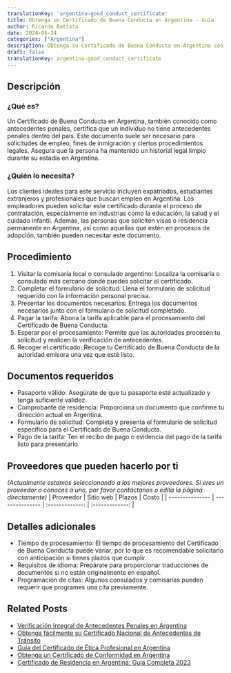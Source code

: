 ```yaml
---
translationKey: 'argentina-good_conduct_certificate'
title: Obtenga un Certificado de Buena Conducta en Argentina - Guía
author: Ricardo Batista
date: 2024-06-24
categories: ["Argentina"]
description: Obtenga su Certificado de Buena Conducta en Argentina con nuestra detallada guía sobre el proceso, los documentos necesarios y la elegibilidad.
draft: false
translationKey: argentina-good_conduct_certificate
---
```


## Descripción
### ¿Qué es?
Un Certificado de Buena Conducta en Argentina, también conocido como antecedentes penales, certifica que un individuo no tiene antecedentes penales dentro del país. Este documento suele ser necesario para solicitudes de empleo, fines de inmigración y ciertos procedimientos legales. Asegura que la persona ha mantenido un historial legal limpio durante su estadía en Argentina.

### ¿Quién lo necesita?
Los clientes ideales para este servicio incluyen expatriados, estudiantes extranjeros y profesionales que buscan empleo en Argentina. Los empleadores pueden solicitar este certificado durante el proceso de contratación, especialmente en industrias como la educación, la salud y el cuidado infantil. Además, las personas que soliciten visas o residencia permanente en Argentina, así como aquellas que estén en procesos de adopción, también pueden necesitar este documento.

## Procedimiento

1. Visitar la comisaría local o consulado argentino: Localiza la comisaría o consulado más cercano donde puedes solicitar el certificado.
2. Completar el formulario de solicitud: Llena el formulario de solicitud requerido con la información personal precisa.
3. Presentar los documentos necesarios: Entrega los documentos necesarios junto con el formulario de solicitud completado.
4. Pagar la tarifa: Abona la tarifa aplicable para el procesamiento del Certificado de Buena Conducta.
5. Esperar por el procesamiento: Permite que las autoridades procesen tu solicitud y realicen la verificación de antecedentes.
6. Recoger el certificado: Recoge tu Certificado de Buena Conducta de la autoridad emisora una vez que esté listo.

## Documentos requeridos

- Pasaporte válido: Asegúrate de que tu pasaporte esté actualizado y tenga suficiente validez.
- Comprobante de residencia: Proporciona un documento que confirme tu dirección actual en Argentina.
- Formulario de solicitud: Completa y presenta el formulario de solicitud específico para el Certificado de Buena Conducta.
- Pago de la tarifa: Ten el recibo de pago o evidencia del pago de la tarifa listo para presentarlo.

## Proveedores que pueden hacerlo por ti
_(Actualmente estamos seleccionando a los mejores proveedores. Si eres un proveedor o conoces a uno, por favor contáctanos o edita la página directamente)_
| Proveedor       |     Sitio web    |     Plazos       |       Costo     |
| --------------- | ---------------  |  :-------------: | :-------------: |

## Detalles adicionales

- Tiempo de procesamiento: El tiempo de procesamiento del Certificado de Buena Conducta puede variar, por lo que es recomendable solicitarlo con anticipación si tienes plazos que cumplir.
- Requisitos de idioma: Prepárate para proporcionar traducciones de documentos si no están originalmente en español.
- Programación de citas: Algunos consulados y comisarías pueden requerir que programes una cita previamente.
## Related Posts

- [Verificación Integral de Antecedentes Penales en Argentina](https://tramitit.com/es/guides/argentina/certificado_de_antecedentes_penales/)
- [Obtenga fácilmente su Certificado Nacional de Antecedentes de Tránsito](https://tramitit.com/es/guides/argentina/certificado_cenat/)
- [Guía del Certificado de Ética Profesional en Argentina](https://tramitit.com/es/guides/argentina/certificado_de_%C3%A9tica_profesional/)
- [Obtenga un Certificado de Conformidad en Argentina](https://tramitit.com/es/guides/argentina/certificado_de_idoneidad/)
- [Certificado de Residencia en Argentina: Guía Completa 2023](https://tramitit.com/es/guides/argentina/certificado_de_domicilio/)